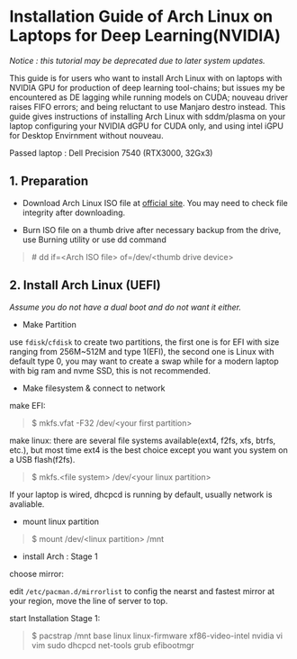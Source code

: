 # Installation Guide of Arch Linux on Laptops for Deep Learning(NVIDIA)

*Notice : this tutorial may be deprecated due to later system updates.*

This guide is for users who want to install Arch Linux with on laptops with NVIDIA GPU for production of deep learning tool-chains; but issues my be encountered as DE lagging while running models on CUDA; nouveau driver raises FIFO errors; and being reluctant to use Manjaro destro instead. This guide gives instructions of installing Arch Linux with sddm/plasma on your laptop configuring your NVIDIA dGPU for CUDA only, and using intel iGPU for Desktop Envirnment without nouveau.

Passed laptop : Dell Precision 7540 (RTX3000, 32Gx3)

## 1. Preparation

* Download Arch Linux ISO file at [official site](https://www.archlinux.org/download/). You may need to check file integrity after downloading.

* Burn ISO file on a thumb drive after necessary backup from the drive, use Burning utility or use dd command

>\# dd if=\<Arch ISO file> of=/dev/\<thumb drive device>

## 2. Install Arch Linux (UEFI)

*Assume you do not have a dual boot and do not want it either.*

* Make Partition

use `fdisk`/`cfdisk` to create two partitions, the first one is for EFI with size ranging from 256M~512M and type 1(EFI), the second one is Linux with default type 0, you may want to create a swap while for a modern laptop with big ram and nvme SSD, this is not recommended.

* Make filesystem & connect to network

make EFI:

>$ mkfs.vfat -F32 /dev/\<your first partition>

make linux: there are several file systems available(ext4, f2fs, xfs, btrfs, etc.), but most time ext4 is the best choice except you want you system on a USB flash(f2fs).

>$ mkfs.\<file system> /dev/\<your linux partition>

If your laptop is wired, dhcpcd is running by default, usually network is avaliable.

* mount linux partition

>$ mount /dev/\<linux partition> /mnt

* install Arch : Stage 1

choose mirror:

edit `/etc/pacman.d/mirrorlist` to config the nearst and fastest mirror at your region, move the line of server to top.

start Installation Stage 1:

>$ pacstrap /mnt base linux linux-firmware xf86-video-intel nvidia vi vim sudo dhcpcd net-tools grub efibootmgr
